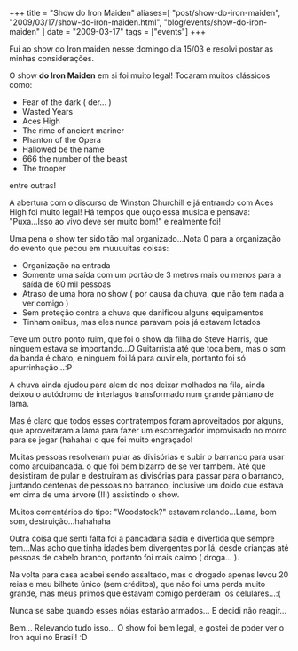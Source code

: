 +++
title = "Show do Iron Maiden"
aliases=[
  "post/show-do-iron-maiden",
  "2009/03/17/show-do-iron-maiden.html",
  "blog/events/show-do-iron-maiden"
]
date = "2009-03-17"
tags = ["events"]
+++

Fui ao show do Iron maiden nesse domingo dia 15/03 e resolvi postar as
minhas considerações.

O show **do Iron Maiden** em si foi muito legal! Tocaram muitos
clássicos como:

* Fear of the dark ( der... )
* Wasted Years
* Aces High
* The rime of ancient mariner
* Phanton of the Opera
* Hallowed be the name
* 666 the number of the beast
* The trooper

entre outras!

A abertura com o discurso de Winston Churchill e já entrando com Aces
High foi muito legal! Há tempos que ouço essa musica e pensava:
"Puxa...Isso ao vivo deve ser muito bom!" e realmente foi!

Uma pena o show ter sido tão mal organizado...Nota 0 para a organização do evento que pecou em muuuuitas coisas:

* Organização na entrada
* Somente uma saída com um portão de 3 metros mais ou menos para a saída de 60 mil pessoas
* Atraso de uma hora no show ( por causa da chuva, que não tem nada a ver comigo )
* Sem proteção contra a chuva que danificou alguns equipamentos
* Tinham onibus, mas eles nunca paravam pois já estavam lotados

Teve um outro ponto ruim, que foi o show da filha do Steve Harris, que
ninguem estava se importando...O Guitarrista até que toca bem, mas o
som da banda é chato, e ninguem foi lá para ouvir ela, portanto foi só
apurrinhação...:P

A chuva ainda ajudou para alem de nos deixar molhados na fila, ainda
deixou o autódromo de interlagos transformado num grande pântano de
lama.

Mas é claro que todos esses contratempos foram aproveitados por
alguns, que aproveitaram a lama para fazer um escorregador improvisado
no morro para se jogar (hahaha) o que foi muito engraçado!

Muitas pessoas resolveram pular as divisórias e subir o barranco para
usar como arquibancada. o que foi bem bizarro de se ver tambem. Até
que desistiram de pular e destruiram as divisórias para passar para o
barranco, juntando centenas de pessoas no barranco, inclusive um doido
que estava em cima de uma árvore (!!!) assistindo o show.

Muitos comentários do tipo: "Woodstock?" estavam rolando...Lama, bom
som, destruição...hahahaha

Outra coisa que senti falta foi a pancadaria sadia e divertida que
sempre tem...Mas acho que tinha idades bem divergentes por lá, desde
crianças até pessoas de cabelo branco, portanto foi mais calmo (
droga... ).

Na volta para casa acabei sendo assaltado, mas o drogado apenas levou
20 reias e meu bilhete único (sem créditos), que não foi uma perda
muito grande, mas meus primos que estavam comigo perderam  os
celulares...:(

Nunca se sabe quando esses nóias estarão armados... E decidi não
reagir...

Bem... Relevando tudo isso... O show foi bem legal, e gostei de poder
ver o Iron aqui no Brasil! :D



